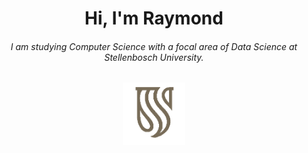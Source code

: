<h1 align="center">Hi, I'm Raymond</h1> 
<h6 align="center">I am studying Computer Science with a focal area of Data Science at Stellenbosch University.<h6>
<p align="center">
  <img src="https://github.com/vanRooijen/vanRooijen/blob/main/quality_stellenbosch.png" width="100" title="Stellenbosch University Logo">
</p>
<h6 align="center"><h6>
